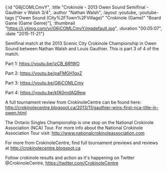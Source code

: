{:id "G6jCOMLCmvY",
 :title "Crokinole - 2013 Owen Sound Semifinal - Gauthier v Walsh 3/4",
 :author "Nathan Walsh",
 :layout :youtube,
 :youtube-tags
 ["Owen Sound (City%2FTown%2FVillage)"
  "Crokinole (Game)"
  "Board Game (Game Genre)"],
 :thumbnail "https://i.ytimg.com/vi/G6jCOMLCmvY/mqdefault.jpg",
 :duration "00:05:07",
 :date "2015-11-21"}

Semifinal match at the 2013 Scenic City Crokinole Championship in Owen Sound between Nathan Walsh and Louis Gauthier. This is part 3 of 4 of the match.

Part 1: https://youtu.be/jzCB_6RfWO

Part 2: https://youtu.be/paFMGH1qxZ

Part 3: https://youtu.be/G6jCOMLCmv

Part 4: https://youtu.be/kfA0mdAQ9ew

A full tournament review from CrokinoleCentre can be found here: http://crokinolecentre.blogspot.ca/2013/11/gauthier-wins-first-nca-title-in-owen.html

The Ontario Singles Championship is one stop on the National Crokinole Association (NCA) Tour. For more info about the National Crokinole Association Tour visit: http://www.nationalcrokinoleassociation.com

For more from CrokinoleCentre, find full tournament previews and reviews at http://crokinolecentre.blogspot.ca

Follow crokinole results and action as it's happening on Twitter @CrokinoleCentre, https://twitter.com/CrokinoleCentre
